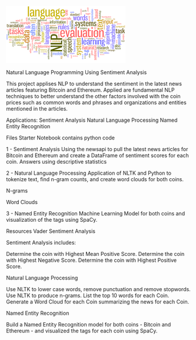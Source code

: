 ![](NLP.png)

Natural Language Programming Using Sentiment Analysis 

This project applises NLP to understand the sentiment in the latest news articles featuring Bitcoin and Ethereum. Applied are fundamental NLP techniques to better understand the other factors involved with the coin prices such as common words and phrases and organizations and entities mentioned in the articles.

Applications:
Sentiment Analysis
Natural Language Processing
Named Entity Recognition

Files
Starter Notebook contains python code


1 - Sentiment Analysis
Using the newsapi to pull the latest news articles for Bitcoin and Ethereum and create a DataFrame of sentiment scores for each coin.
Answers using descriptive statistics 


2 - Natural Language Processing
Application of NLTK and Python to tokenize text, find n-gram counts, and create word clouds for both coins.


N-grams


Word Clouds




3 - Named Entity Recognition
Machine Learning Model for both coins and visualization of the tags using SpaCy.



Resources
Vader Sentiment Analysis



Sentiment Analysis includes: 

Determine the coin with Highest Mean Positive Score. 
Determine the coin with Highest Negative Score. 
Determine the coin with Highest Positive Score. 

Natural Language Processing  

Use NLTK to lower case words, remove punctuation and remove stopwords. 
Use NLTK to produce n-grams. 
List the top 10 words for each Coin. 
Generate a Word Cloud for each Coin summarizing the news for each Coin. 


Named Entity Recognition  



Build a Named Entity Recognition model for both coins - Bitcoin and Ethereum - and visualized the tags for each coin using SpaCy. 


